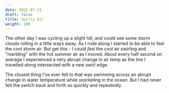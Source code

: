 ```yaml
---
date: 2022-07-21
draft: false
title: Swirly Air
weight: 100
---
```



The other day I was cycling up a slight hill, and could see some storm clouds rolling in a little ways away. As I rode along I started to be able to feel the cool storm air. But get this - I could *feel* the cool air swirling and "marbling" with the hot summer air as I moved. About every half second on average I experienced a very abrupt change in air temp as the line I travelled along intersected with a new swirl edge.

The closest thing I've ever felt to that was swimming across an abrupt change in water temperature while snorkeling in the ocean. But I had never felt the switch back and forth so quickly and repeatedly.

